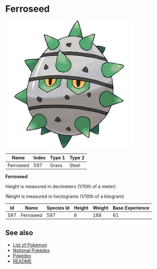 # Ferroseed


![Ferroseed](images/597.png)

| **Name** | **Index** | **Type 1** | **Type 2** |
|----|----|----|----|
| Ferroseed | 597 | Grass | Steel  |

**Ferroseed** 


Height is measured in decimeters (1/10th of a meter)

Weight is measured in hectograms (1/10th of a kilogram)

| **Id** | **Name** | **Species Id** | **Height** | **Weight** | **Base Experience** |
|--------|----------|----------------|------------|------------|---------------------|
| 597 | Ferroseed | 597 | 6 | 188 | 61 |


## See also

- [List of Pokémon](../pokemon.md)
- [National Pokédex](../national_pokedex.md)
- [Pokédex](../pokedex.md)
- [README](../README.md)
